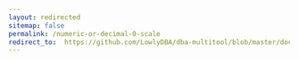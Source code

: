 ```yaml
---
layout: redirected
sitemap: false
permalink: /numeric-or-decimal-0-scale
redirect_to:  https://github.com/LowlyDBA/dba-multitool/blob/master/docs/sp_sizeoptimiser.md#numeric-or-decimal-0-scale
---
```

